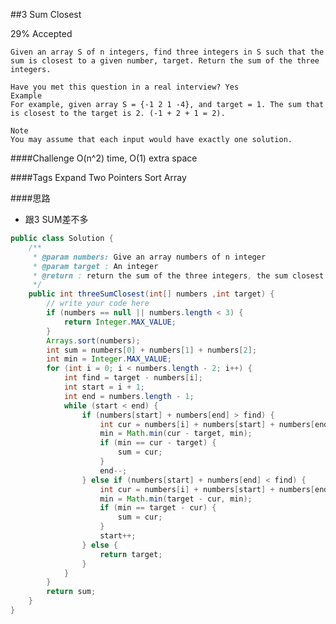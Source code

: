 ##3 Sum Closest

29% Accepted

	Given an array S of n integers, find three integers in S such that the sum is closest to a given number, target. Return the sum of the three integers.

	Have you met this question in a real interview? Yes
	Example
	For example, given array S = {-1 2 1 -4}, and target = 1. The sum that is closest to the target is 2. (-1 + 2 + 1 = 2).

	Note
	You may assume that each input would have exactly one solution.

####Challenge
O(n^2) time, O(1) extra space

####Tags Expand
Two Pointers Sort Array

####思路
- 跟3 SUM差不多


```java
public class Solution {
    /**
     * @param numbers: Give an array numbers of n integer
     * @param target : An integer
     * @return : return the sum of the three integers, the sum closest target.
     */
    public int threeSumClosest(int[] numbers ,int target) {
        // write your code here
        if (numbers == null || numbers.length < 3) {
            return Integer.MAX_VALUE;
        }
        Arrays.sort(numbers);
        int sum = numbers[0] + numbers[1] + numbers[2];
        int min = Integer.MAX_VALUE;
        for (int i = 0; i < numbers.length - 2; i++) {
            int find = target - numbers[i];
            int start = i + 1;
            int end = numbers.length - 1;
            while (start < end) {
                if (numbers[start] + numbers[end] > find) {
                    int cur = numbers[i] + numbers[start] + numbers[end];
                    min = Math.min(cur - target, min);
                    if (min == cur - target) {
                        sum = cur;
                    }
                    end--;
                } else if (numbers[start] + numbers[end] < find) {
                    int cur = numbers[i] + numbers[start] + numbers[end];
                    min = Math.min(target - cur, min);
                    if (min == target - cur) {
                        sum = cur;
                    }
                    start++;
                } else {
                    return target;
                }
            }
        }
        return sum;
    }
}


```
